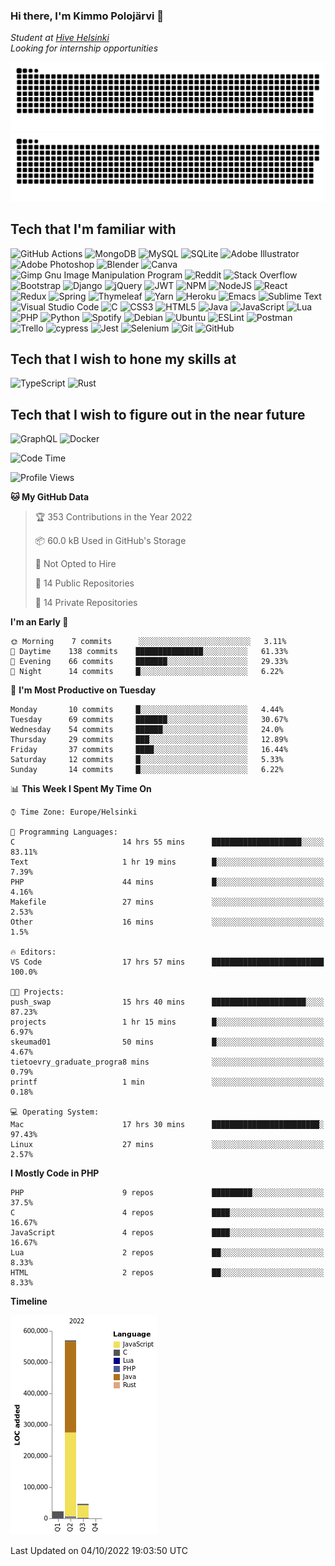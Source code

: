 ### Hi there, I'm Kimmo Polojärvi 👋

*Student at [Hive Helsinki](https://www.hive.fi/en/)*
<br>*Looking for internship opportunities*

![GitHub Snake Light](https://github.com/N1GH7C4P/N1GH7C4P/blob/output/github-contribution-grid-snake.svg#gh-light-mode-only)
![GitHub Snake dark](https://github.com/N1GH7C4P/N1GH7C4P/blob/output/github-contribution-grid-snake-dark.svg#gh-dark-mode-only)

## Tech that I'm familiar with

![GitHub Actions](https://img.shields.io/badge/github%20actions-%232671E5.svg?style=for-the-badge&logo=githubactions&logoColor=white)
![MongoDB](https://img.shields.io/badge/MongoDB-%234ea94b.svg?style=for-the-badge&logo=mongodb&logoColor=white)
![MySQL](https://img.shields.io/badge/mysql-%2300f.svg?style=for-the-badge&logo=mysql&logoColor=white)
![SQLite](https://img.shields.io/badge/sqlite-%2307405e.svg?style=for-the-badge&logo=sqlite&logoColor=white)
![Adobe Illustrator](https://img.shields.io/badge/adobe%20illustrator-%23FF9A00.svg?style=for-the-badge&logo=adobe%20illustrator&logoColor=white)
![Adobe Photoshop](https://img.shields.io/badge/adobe%20photoshop-%2331A8FF.svg?style=for-the-badge&logo=adobe%20photoshop&logoColor=white)
![Blender](https://img.shields.io/badge/blender-%23F5792A.svg?style=for-the-badge&logo=blender&logoColor=white)
![Canva](https://img.shields.io/badge/Canva-%2300C4CC.svg?style=for-the-badge&logo=Canva&logoColor=white)
![Gimp Gnu Image Manipulation Program](https://img.shields.io/badge/Gimp-657D8B?style=for-the-badge&logo=gimp&logoColor=FFFFFF)
![Reddit](https://img.shields.io/badge/Reddit-%23FF4500.svg?style=for-the-badge&logo=Reddit&logoColor=white)
![Stack Overflow](https://img.shields.io/badge/-Stackoverflow-FE7A16?style=for-the-badge&logo=stack-overflow&logoColor=white)
![Bootstrap](https://img.shields.io/badge/bootstrap-%23563D7C.svg?style=for-the-badge&logo=bootstrap&logoColor=white)
![Django](https://img.shields.io/badge/django-%23092E20.svg?style=for-the-badge&logo=django&logoColor=white)
![jQuery](https://img.shields.io/badge/jquery-%230769AD.svg?style=for-the-badge&logo=jquery&logoColor=white)
![JWT](https://img.shields.io/badge/JWT-black?style=for-the-badge&logo=JSON%20web%20tokens)
![NPM](https://img.shields.io/badge/NPM-%23000000.svg?style=for-the-badge&logo=npm&logoColor=white)
![NodeJS](https://img.shields.io/badge/node.js-6DA55F?style=for-the-badge&logo=node.js&logoColor=white)
![React](https://img.shields.io/badge/react-%2320232a.svg?style=for-the-badge&logo=react&logoColor=%2361DAFB)
![Redux](https://img.shields.io/badge/redux-%23593d88.svg?style=for-the-badge&logo=redux&logoColor=white)
![Spring](https://img.shields.io/badge/spring-%236DB33F.svg?style=for-the-badge&logo=spring&logoColor=white)
![Thymeleaf](https://img.shields.io/badge/Thymeleaf-%23005C0F.svg?style=for-the-badge&logo=Thymeleaf&logoColor=white)
![Yarn](https://img.shields.io/badge/yarn-%232C8EBB.svg?style=for-the-badge&logo=yarn&logoColor=white)
![Heroku](https://img.shields.io/badge/heroku-%23430098.svg?style=for-the-badge&logo=heroku&logoColor=white)
![Emacs](https://img.shields.io/badge/Emacs-%237F5AB6.svg?&style=for-the-badge&logo=gnu-emacs&logoColor=white)
![Sublime Text](https://img.shields.io/badge/sublime_text-%23575757.svg?style=for-the-badge&logo=sublime-text&logoColor=important)
![Visual Studio Code](https://img.shields.io/badge/Visual%20Studio%20Code-0078d7.svg?style=for-the-badge&logo=visual-studio-code&logoColor=white)
![C](https://img.shields.io/badge/c-%2300599C.svg?style=for-the-badge&logo=c&logoColor=white)
![CSS3](https://img.shields.io/badge/css3-%231572B6.svg?style=for-the-badge&logo=css3&logoColor=white)
![HTML5](https://img.shields.io/badge/html5-%23E34F26.svg?style=for-the-badge&logo=html5&logoColor=white)
![Java](https://img.shields.io/badge/java-%23ED8B00.svg?style=for-the-badge&logo=java&logoColor=white)
![JavaScript](https://img.shields.io/badge/javascript-%23323330.svg?style=for-the-badge&logo=javascript&logoColor=%23F7DF1E)
![Lua](https://img.shields.io/badge/lua-%232C2D72.svg?style=for-the-badge&logo=lua&logoColor=white)
![PHP](https://img.shields.io/badge/php-%23777BB4.svg?style=for-the-badge&logo=php&logoColor=white)
![Python](https://img.shields.io/badge/python-3670A0?style=for-the-badge&logo=python&logoColor=ffdd54)
![Spotify](https://img.shields.io/badge/Spotify-1ED760?style=for-the-badge&logo=spotify&logoColor=white)
![Debian](https://img.shields.io/badge/Debian-D70A53?style=for-the-badge&logo=debian&logoColor=white)
![Ubuntu](https://img.shields.io/badge/Ubuntu-E95420?style=for-the-badge&logo=ubuntu&logoColor=white)
![ESLint](https://img.shields.io/badge/ESLint-4B3263?style=for-the-badge&logo=eslint&logoColor=white)
![Postman](https://img.shields.io/badge/Postman-FF6C37?style=for-the-badge&logo=postman&logoColor=white)
![Trello](https://img.shields.io/badge/Trello-%23026AA7.svg?style=for-the-badge&logo=Trello&logoColor=white)
![cypress](https://img.shields.io/badge/-cypress-%23E5E5E5?style=for-the-badge&logo=cypress&logoColor=058a5e)
![Jest](https://img.shields.io/badge/-jest-%23C21325?style=for-the-badge&logo=jest&logoColor=white)
![Selenium](https://img.shields.io/badge/-selenium-%43B02A?style=for-the-badge&logo=selenium&logoColor=white)
![Git](https://img.shields.io/badge/git-%23F05033.svg?style=for-the-badge&logo=git&logoColor=white)
![GitHub](https://img.shields.io/badge/github-%23121011.svg?style=for-the-badge&logo=github&logoColor=white)

## Tech that I wish to hone my skills at

![TypeScript](https://img.shields.io/badge/typescript-%23007ACC.svg?style=for-the-badge&logo=typescript&logoColor=white)
![Rust](https://img.shields.io/badge/rust-%23000000.svg?style=for-the-badge&logo=rust&logoColor=white)


## Tech that I wish to figure out in the near future

![GraphQL](https://img.shields.io/badge/-GraphQL-E10098?style=for-the-badge&logo=graphql&logoColor=white)
![Docker](https://img.shields.io/badge/docker-%230db7ed.svg?style=for-the-badge&logo=docker&logoColor=white)

<!--START_SECTION:waka-->
![Code Time](http://img.shields.io/badge/Code%20Time-65%20hrs%2033%20mins-blue)

![Profile Views](http://img.shields.io/badge/Profile%20Views-0-blue)

**🐱 My GitHub Data** 

> 🏆 353 Contributions in the Year 2022
 > 
> 📦 60.0 kB Used in GitHub's Storage 
 > 
> 🚫 Not Opted to Hire
 > 
> 📜 14 Public Repositories 
 > 
> 🔑 14 Private Repositories  
 > 
**I'm an Early 🐤** 

```text
🌞 Morning    7 commits      ░░░░░░░░░░░░░░░░░░░░░░░░░   3.11% 
🌆 Daytime    138 commits    ███████████████░░░░░░░░░░   61.33% 
🌃 Evening    66 commits     ███████░░░░░░░░░░░░░░░░░░   29.33% 
🌙 Night      14 commits     █░░░░░░░░░░░░░░░░░░░░░░░░   6.22%

```
📅 **I'm Most Productive on Tuesday** 

```text
Monday       10 commits     █░░░░░░░░░░░░░░░░░░░░░░░░   4.44% 
Tuesday      69 commits     ███████░░░░░░░░░░░░░░░░░░   30.67% 
Wednesday    54 commits     ██████░░░░░░░░░░░░░░░░░░░   24.0% 
Thursday     29 commits     ███░░░░░░░░░░░░░░░░░░░░░░   12.89% 
Friday       37 commits     ████░░░░░░░░░░░░░░░░░░░░░   16.44% 
Saturday     12 commits     █░░░░░░░░░░░░░░░░░░░░░░░░   5.33% 
Sunday       14 commits     █░░░░░░░░░░░░░░░░░░░░░░░░   6.22%

```


📊 **This Week I Spent My Time On** 

```text
⌚︎ Time Zone: Europe/Helsinki

💬 Programming Languages: 
C                        14 hrs 55 mins      ████████████████████░░░░░   83.11% 
Text                     1 hr 19 mins        █░░░░░░░░░░░░░░░░░░░░░░░░   7.39% 
PHP                      44 mins             █░░░░░░░░░░░░░░░░░░░░░░░░   4.16% 
Makefile                 27 mins             ░░░░░░░░░░░░░░░░░░░░░░░░░   2.53% 
Other                    16 mins             ░░░░░░░░░░░░░░░░░░░░░░░░░   1.5%

🔥 Editors: 
VS Code                  17 hrs 57 mins      █████████████████████████   100.0%

🐱‍💻 Projects: 
push_swap                15 hrs 40 mins      █████████████████████░░░░   87.23% 
projects                 1 hr 15 mins        █░░░░░░░░░░░░░░░░░░░░░░░░   6.97% 
skeumad01                50 mins             █░░░░░░░░░░░░░░░░░░░░░░░░   4.67% 
tietoevry_graduate_progra8 mins              ░░░░░░░░░░░░░░░░░░░░░░░░░   0.79% 
printf                   1 min               ░░░░░░░░░░░░░░░░░░░░░░░░░   0.18%

💻 Operating System: 
Mac                      17 hrs 30 mins      ████████████████████████░   97.43% 
Linux                    27 mins             ░░░░░░░░░░░░░░░░░░░░░░░░░   2.57%

```

**I Mostly Code in PHP** 

```text
PHP                      9 repos             █████████░░░░░░░░░░░░░░░░   37.5% 
C                        4 repos             ████░░░░░░░░░░░░░░░░░░░░░   16.67% 
JavaScript               4 repos             ████░░░░░░░░░░░░░░░░░░░░░   16.67% 
Lua                      2 repos             ██░░░░░░░░░░░░░░░░░░░░░░░   8.33% 
HTML                     2 repos             ██░░░░░░░░░░░░░░░░░░░░░░░   8.33%

```


**Timeline**

![Chart not found](https://raw.githubusercontent.com/N1GH7C4P/N1GH7C4P/main/charts/bar_graph.png) 


 Last Updated on 04/10/2022 19:03:50 UTC
<!--END_SECTION:waka-->

